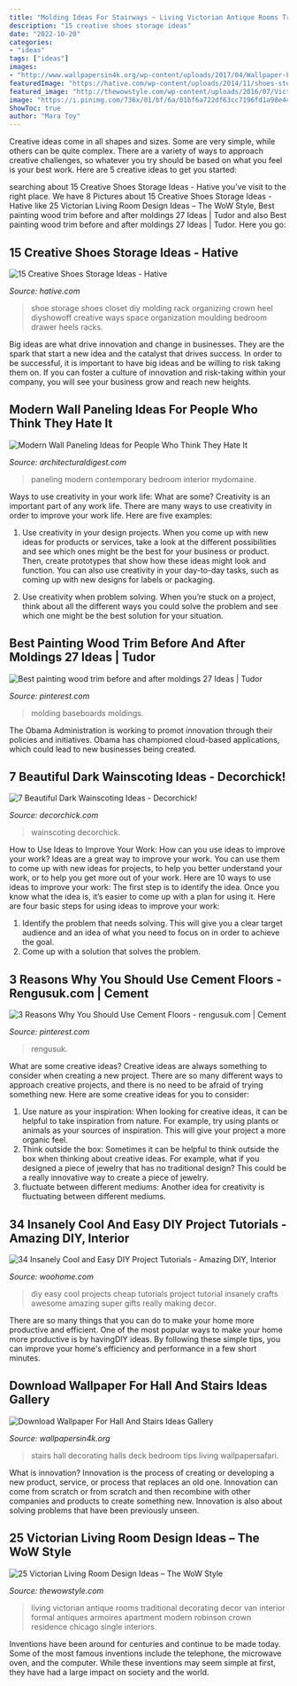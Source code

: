 ```yaml
---
title: "Molding Ideas For Stairways ~ Living Victorian Antique Rooms Traditional Decorating Decor Van Interior Formal Antiques Armoires Apartment Modern Robinson Crown Residence Chicago Single Interiors"
description: "15 creative shoes storage ideas"
date: "2022-10-20"
categories:
- "ideas"
tags: ["ideas"]
images:
- "http://www.wallpapersin4k.org/wp-content/uploads/2017/04/Wallpaper-For-Hall-And-Stairs-Ideas-5.jpg"
featuredImage: "https://hative.com/wp-content/uploads/2014/11/shoes-storage-ideas/5-decorative-molding.jpg"
featured_image: "http://thewowstyle.com/wp-content/uploads/2016/07/Victorian-Living-Room-Decorating-Ideas.jpg"
image: "https://i.pinimg.com/736x/01/bf/6a/01bf6a722df63cc7196fd1a98e4461ed.jpg"
ShowToc: true
author: "Mara Toy"
---
```



Creative ideas come in all shapes and sizes. Some are very simple, while others can be quite complex. There are a variety of ways to approach creative challenges, so whatever you try should be based on what you feel is your best work. Here are 5 creative ideas to get you started: 

	

		
searching about 15 Creative Shoes Storage Ideas - Hative you've visit to the right place. We have 8 Pictures about 15 Creative Shoes Storage Ideas - Hative like 25 Victorian Living Room Design Ideas – The WoW Style, Best painting wood trim before and after moldings 27 Ideas | Tudor and also Best painting wood trim before and after moldings 27 Ideas | Tudor. Here you go:
		
    
## 15 Creative Shoes Storage Ideas - Hative

<img loading=lazy src="https://hative.com/wp-content/uploads/2014/11/shoes-storage-ideas/5-decorative-molding.jpg" onerror="this.onerror=null;this.src='https://tse2.mm.bing.net/th?id=OIP.TE0LJpjb0GXjk1cSIcfdTwHaLH&amp;pid=15.1';" alt="15 Creative Shoes Storage Ideas - Hative">

_Source: hative.com_

>shoe storage shoes closet diy molding rack organizing crown heel diyshowoff creative ways space organization moulding bedroom drawer heels racks. 

	

Big ideas are what drive innovation and change in businesses. They are the spark that start a new idea and the catalyst that drives success. In order to be successful, it is important to have big ideas and be willing to risk taking them on. If you can foster a culture of innovation and risk-taking within your company, you will see your business grow and reach new heights.

    
## Modern Wall Paneling Ideas For People Who Think They Hate It

<img loading=lazy src="https://media.architecturaldigest.com/photos/59f0c83c61c6482fab68ed7a/16:9/w_1280,c_limit/arrcc-wall-paneling.jpg?mbid=social_retweet" onerror="this.onerror=null;this.src='https://tse4.mm.bing.net/th?id=OIP.01w9pNaQAX-_KQAXmCFwSwHaEK&amp;pid=15.1';" alt="Modern Wall Paneling Ideas for People Who Think They Hate It">

_Source: architecturaldigest.com_

>paneling modern contemporary bedroom interior mydomaine. 

	

Ways to use creativity in your work life: What are some?
Creativity is an important part of any work life. There are many ways to use creativity in order to improve your work life. Here are five examples: 
1. Use creativity in your design projects. When you come up with new ideas for products or services, take a look at the different possibilities and see which ones might be the best for your business or product. Then, create prototypes that show how these ideas might look and function. You can also use creativity in your day-to-day tasks, such as coming up with new designs for labels or packaging. 

2. Use creativity when problem solving. When you’re stuck on a project, think about all the different ways you could solve the problem and see which one might be the best solution for your situation.

    
## Best Painting Wood Trim Before And After Moldings 27 Ideas | Tudor

<img loading=lazy src="https://i.pinimg.com/736x/01/bf/6a/01bf6a722df63cc7196fd1a98e4461ed.jpg" onerror="this.onerror=null;this.src='https://tse1.mm.bing.net/th?id=OIP.Wv2R9hiHLCvbqUv9UwRKdwAAAA&amp;pid=15.1';" alt="Best painting wood trim before and after moldings 27 Ideas | Tudor">

_Source: pinterest.com_

>molding baseboards moldings. 

	

The Obama Administration is working to promot innovation through their policies and initiatives. Obama has championed cloud-based applications, which could lead to new businesses being created.

    
## 7 Beautiful Dark Wainscoting Ideas - Decorchick!

<img loading=lazy src="https://decorchick.com/wp-content/uploads/2014/06/Brown-Wainscoting.jpg" onerror="this.onerror=null;this.src='https://tse2.mm.bing.net/th?id=OIP.3vQaDSB20ybLnYHW-F78gAHaLG&amp;pid=15.1';" alt="7 Beautiful Dark Wainscoting Ideas - Decorchick!">

_Source: decorchick.com_

>wainscoting decorchick. 

	

How to Use Ideas to Improve Your Work: How can you use ideas to improve your work?
Ideas are a great way to improve your work. You can use them to come up with new ideas for projects, to help you better understand your work, or to help you get more out of your work. Here are 10 ways to use ideas to improve your work: 
The first step is to identify the idea. Once you know what the idea is, it’s easier to come up with a plan for using it. Here are four basic steps for using ideas to improve your work: 
1) Identify the problem that needs solving. This will give you a clear target audience and an idea of what you need to focus on in order to achieve the goal. 
2) Come up with a solution that solves the problem.

    
## 3 Reasons Why You Should Use Cement Floors - Rengusuk.com | Cement

<img loading=lazy src="https://i.pinimg.com/736x/fd/53/0d/fd530d0337768094a4e3086b8d7b404f.jpg" onerror="this.onerror=null;this.src='https://tse3.mm.bing.net/th?id=OIP.BsVZPezabQ7_chVeNE3HFQHaJ3&amp;pid=15.1';" alt="3 Reasons Why You Should Use Cement Floors - rengusuk.com | Cement">

_Source: pinterest.com_

>rengusuk. 

	

What are some creative ideas?
Creative ideas are always something to consider when creating a new project. There are so many different ways to approach creative projects, and there is no need to be afraid of trying something new. Here are some creative ideas for you to consider: 
1. Use nature as your inspiration: When looking for creative ideas, it can be helpful to take inspiration from nature. For example, try using plants or animals as your sources of inspiration. This will give your project a more organic feel. 
2. Think outside the box: Sometimes it can be helpful to think outside the box when thinking about creative ideas. For example, what if you designed a piece of jewelry that has no traditional design? This could be a really innovative way to create a piece of jewelry. 
3. fluctuate between different mediums: Another idea for creativity is fluctuating between different mediums.

    
## 34 Insanely Cool And Easy DIY Project Tutorials - Amazing DIY, Interior

<img loading=lazy src="http://www.woohome.com/wp-content/uploads/2013/12/Easy-And-Cheap-DIY-Projects-8.jpg" onerror="this.onerror=null;this.src='https://tse1.mm.bing.net/th?id=OIP.NvIcOnZFs5tVAwzgQvvEuwHaJ4&amp;pid=15.1';" alt="34 Insanely Cool and Easy DIY Project Tutorials - Amazing DIY, Interior">

_Source: woohome.com_

>diy easy cool projects cheap tutorials project tutorial insanely crafts awesome amazing super gifts really making decor. 

	

There are so many things that you can do to make your home more productive and efficient. One of the most popular ways to make your home more productive is by havingDIY ideas. By following these simple tips, you can improve your home's efficiency and performance in a few short minutes.

    
## Download Wallpaper For Hall And Stairs Ideas Gallery

<img loading=lazy src="http://www.wallpapersin4k.org/wp-content/uploads/2017/04/Wallpaper-For-Hall-And-Stairs-Ideas-5.jpg" onerror="this.onerror=null;this.src='https://tse4.mm.bing.net/th?id=OIP.tqmHffp49QYPmv7BQJ1EXQHaLH&amp;pid=15.1';" alt="Download Wallpaper For Hall And Stairs Ideas Gallery">

_Source: wallpapersin4k.org_

>stairs hall decorating halls deck bedroom tips living wallpapersafari. 

	

What is innovation?
Innovation is the process of creating or developing a new product, service, or process that replaces an old one. Innovation can come from scratch or from scratch and then recombine with other companies and products to create something new. Innovation is also about solving problems that have been previously unseen.

    
## 25 Victorian Living Room Design Ideas – The WoW Style

<img loading=lazy src="http://thewowstyle.com/wp-content/uploads/2016/07/Victorian-Living-Room-Decorating-Ideas.jpg" onerror="this.onerror=null;this.src='https://tse1.mm.bing.net/th?id=OIP.BNJds7GFZAhNcwSkXxiLJgHaLH&amp;pid=15.1';" alt="25 Victorian Living Room Design Ideas – The WoW Style">

_Source: thewowstyle.com_

>living victorian antique rooms traditional decorating decor van interior formal antiques armoires apartment modern robinson crown residence chicago single interiors. 

	

Inventions have been around for centuries and continue to be made today. Some of the most famous inventions include the telephone, the microwave oven, and the computer. While these inventions may seem simple at first, they have had a large impact on society and the world.

